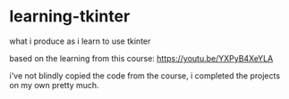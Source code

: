 # learning-tkinter
what i produce as i learn to use tkinter

based on the learning from this course: https://youtu.be/YXPyB4XeYLA

i've not blindly copied the code from the course, i completed the projects on my own pretty much.
